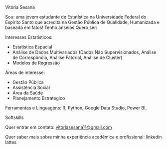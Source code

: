 Vitória Sesana

Sou: uma jovem estudante de Estatística na Universidade Federal do Espírito Santo que acredita na Gestão Pública de Qualidade, Humanizada e baseada em fatos! Tenho anseios 
Quero ser:  

Interesses Estatísticos:

- Estatística Espacial
- Análise de Dados Multivariados (Dados Não Supervisionados, Análise de Correspôndia, Análise Fatorial, Análise de Cluster)
- Modelos de Regressão 

Áreas de interesse:
- Gestão Pública
- Assistência Social
- Área da Saúde
- Planejamento Estratégico

Ferramentas e Linguagens: R, Python, Google Data Studio, Power BI, 

Softskills


Quer entrar em contato:
vitoriasesana11@gmail.com

Quer saber mais sobre minha experiência acadêmica e profissional:
linkedin
lattes
